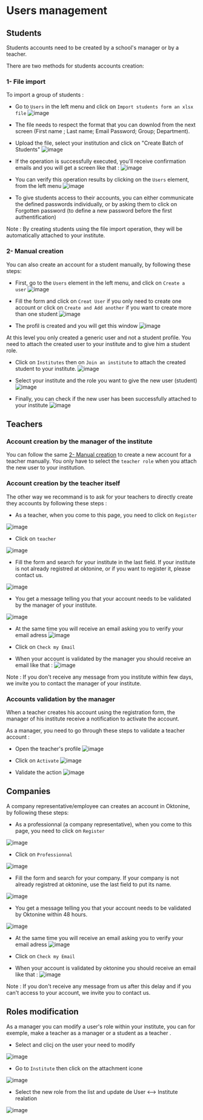 # Users management

## Students
Students accounts need to be created by a school's manager or by a teacher. 

There are two methods for students accounts creation:

### 1- File import
To import a group of students : 
- Go to `Users` in the left menu and click on `Import students form an xlsx file`
![image](../img/manager/studentaccount/studentaccount1.png)

- The file needs to respect the format that you can downlod from the next screen (First name ; Last name; Email	Password; Group; Department). 

- Upload the file, select your institution and click on "Create Batch of Students"
![image](../img/manager/studentaccount/studentaccount2.png)

- If the operation is successfully executed, you'll receive confirmation emails and you will get a screen like that :
![image](../img/manager/studentaccount/studentaccount3.png)

- You can verify this operation results by clicking on the `Users` element, from the left menu
![image](../img/manager/studentaccount/studentaccount4.png)

- To give students access to their accounts, you can either communicate the defined passwords individually, or by asking them to click on Forgotten password (to define a new password before the first authentification)

Note : By creating students using the file import operation, they will be automatically attached to your institute.


### 2- Manual creation
You can also create an account for a student manually, by following these steps:

- First, go to the `Users` element in the left menu, and click on `Create a user`
![image](../img/manager/studentaccount/studentaccount5.png)

- Fill the form and click on `Creat User` if you only need to create one account or click on `Create and Add another` if you want to create more than one student
![image](../img/manager/studentaccount/studentaccount6.png)

- The profil is created and you will get this window
![image](../img/manager/studentaccount/studentaccount7.png)

At this level you only created a generic user and not a student profile. You need to attach the created user to your institute and to give him a student role.

- Click on `Institutes` then on `Join an institute` to attach the created student to your institute.
![image](../img/manager/studentaccount/studentaccount8.png)

- Select your institute and the role you want to give the new user (student)
![image](../img/manager/studentaccount/studentaccount9.png)

- Finally, you can check if the new user has been successfully attached to your institute
![image](../img/manager/studentaccount/studentaccount10.png)


## Teachers

### Account creation by the manager of the institute
You can follow the same [2- Manual creation](./Users_accounts.md#students) to create a new account for a teacher manually. You only have to select the `teacher role` when you attach the new user to your institution.

### Account creation by the teacher itself
The other way we recommand is to ask for your teachers to directly create they accounts by following these steps :

- As a teacher, when you come to this page, you need to click on `Register`

![image](../img/manager/teacheraccount/teachercreation1.png)

- Click on `teacher`

![image](../img/manager/teacheraccount/teachercreation2.png)

- Fill the form and search for your institute in the last field. If your institute is not already registred at oktonine, or if you want to register it, please contact us.

![image](../img/manager/teacheraccount/teachercreation3.png)

- You get a message telling you that your account needs to be validated by the manager of your institute. 

![image](../img/manager/teacheraccount/teachercreation4.png)

- At the same time you will receive an email asking you to verify your email adress
![image](../img/manager/teacheraccount/teachercreation8.png)

- Click on `Check my Email`
- When your account is validated by the manager you should receive an email like that :
![image](../img/manager/teacheraccount/teachercreation9.png)

Note : If you don't receive any message from you institute within few days, we invite you to contact the manager of your institute.



### Accounts validation by the manager
When a teacher creates his account using the registration form, the manager of his institute receive a notification to activate the account.

As a manager, you need to go through these steps to validate a teacher account : 

- Open the teacher's profile 
![image](../img/manager/teacheraccount/teachercreation5.png)

- Click on `Activate`
![image](../img/manager/teacheraccount/teachercreation6.png)

- Validate the action
![image](../img/manager/teacheraccount/teachercreation7.png)


## Companies
A company representative/employee can creates an account in Oktonine, by following these steps:

- As a professionnal (a company representative), when you come to this page, you need to click on `Register`

![image](../img/manager/professionalaccount/professionnalcreation1.png)

- Click on `Professionnal`

![image](../img/manager/professionalaccount/professionnalcreation2.png)

- Fill the form and search for your company. If your company is not already registred at oktonine, use the last field to put its name.

![image](../img/manager/professionalaccount/professionnalcreation3.png)

- You get a message telling you that your account needs to be validated by Oktonine within 48 hours. 

![image](../img/manager/professionalaccount/professionnalcreation4.png)


- At the same time you will receive an email asking you to verify your email adress
![image](../img/manager/professionalaccount/professionnalcreation5.png)

- Click on `Check my Email`
- When your account is validated by oktonine you should receive an email like that :
![image](../img/manager/professionalaccount/professionnalcreation6.png)

Note : If you don't receive any message from us after this delay and if you can't access to your account, we invite you to contact us.

## Roles modification

As a manager you can modify a user's role within your institute, you can for exemple, make a teacher as a manager or a student as a teacher .

- Select and clicj on the user your need to modify

![image](../img/manager/roles/rolemodification1.png)

- Go to `Institute` then click on the attachment icone

![image](../img/manager/roles/rolemodification2.png)

- Select the new role from the list and update de User <--> Institute realation

![image](../img/manager/roles/rolemodification3.png)